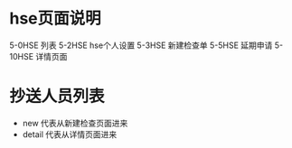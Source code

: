 # hse页面说明
  5-0HSE 列表
  5-2HSE hse个人设置
  5-3HSE 新建检查单
  5-5HSE 延期申请
  5-10HSE 详情页面
  
  
# 抄送人员列表
* new  代表从新建检查页面进来
* detail    代表从详情页面进来